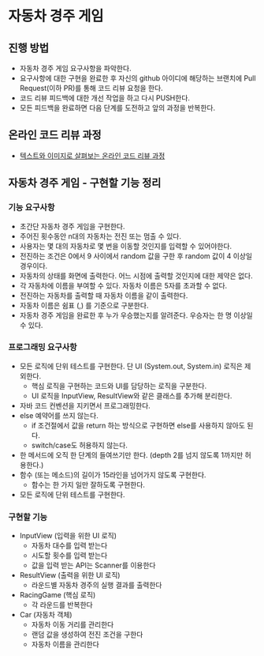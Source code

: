 # 자동차 경주 게임
## 진행 방법
* 자동차 경주 게임 요구사항을 파악한다.
* 요구사항에 대한 구현을 완료한 후 자신의 github 아이디에 해당하는 브랜치에 Pull Request(이하 PR)를 통해 코드 리뷰 요청을 한다.
* 코드 리뷰 피드백에 대한 개선 작업을 하고 다시 PUSH한다.
* 모든 피드백을 완료하면 다음 단계를 도전하고 앞의 과정을 반복한다.

## 온라인 코드 리뷰 과정
* [텍스트와 이미지로 살펴보는 온라인 코드 리뷰 과정](https://github.com/next-step/nextstep-docs/tree/master/codereview)

## 자동차 경주 게임 - 구현할 기능 정리
### 기능 요구사항
- 초간단 자동차 경주 게임을 구현한다.
- 주어진 횟수동안 n대의 자동차는 전진 또는 멈출 수 있다.
- 사용자는 몇 대의 자동차로 몇 번을 이동할 것인지를 입력할 수 있어야한다.
- 전진하는 조건은 0에서 9 사이에서 random 값을 구한 후 random 값이 4 이상일 경우이다.
- 자동차의 상태를 화면에 출력한다. 어느 시점에 출력할 것인지에 대한 제약은 없다.
- 각 자동차에 이름을 부여할 수 있다. 자동차 이름은 5자를 초과할 수 없다.
- 전진하는 자동차를 출력할 때 자동차 이름을 같이 출력한다.
- 자동차 이름은 쉼표 (,) 를 기준으로 구분한다.
- 자동차 경주 게임을 완료한 후 누가 우승했는지를 알려준다. 우승자는 한 명 이상일 수 있다.

### 프로그래밍 요구사항
- 모든 로직에 단위 테스트를 구현한다. 단 UI (System.out, System.in) 로직은 제외한다.
    - 핵심 로직을 구현하는 코드와 UI를 담당하는 로직을 구분한다.
    - UI 로직을 InputView, ResultView와 같은 클래스를 추가해 분리한다.
- 자바 코드 컨벤션을 지키면서 프로그래밍한다.
- else 예약어를 쓰지 않는다.
    - if 조건절에서 값을 return 하는 방식으로 구현하면 else를 사용하지 않아도 된다.
    - switch/case도 허용하지 않는다.
- 한 메서드에 오직 한 단계의 들여쓰기만 한다. (depth 2를 넘지 않도록 1까지만 허용한다.)
- 함수 (또는 메소드)의 길이가 15라인을 넘어가지 않도록 구현한다.
    - 함수는 한 가지 일만 잘하도록 구현한다.
- 모든 로직에 단위 테스트를 구현한다.
    
    
### 구현할 기능
- InputView (입력을 위한 UI 로직)
    - 자동차 대수를 입력 받는다
    - 시도할 횟수를 입력 받는다
    - 값을 입력 받는 API는 Scanner를 이용한다
- ResultView (출력을 위한 UI 로직)
    - 라운드별 자동차 경주의 실행 결과를 출력한다
- RacingGame (핵심 로직)
    - 각 라운드를 반복한다
- Car (자동차 객체)
    - 자동차 이동 거리를 관리한다
    - 랜덤 값을 생성하여 전진 조건을 구한다
    - 자동차 이름을 관리한다